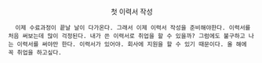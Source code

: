 <center>첫 이력서 작성</center>

      이제 수료과정이 끝날 날이 다가온다. 그래서 이제 이력서 작성을 준비해야한다. 이력서를 처음 써보는데 많이 걱정된다. 내가 쓴 이력서로 취업을 할 수 있을까? 그럼에도 불구하고 나는 이력서를 써야만 한다. 이력서가 있어야. 회사에 지원을 할 수 있기 때문이다. 올 해에 꼭 취업을 하고싶다.